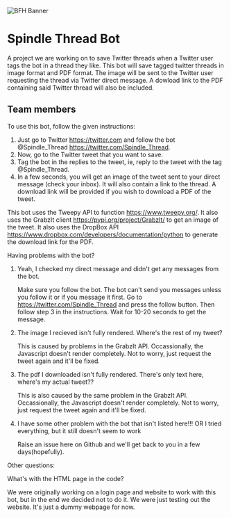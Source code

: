 ![BFH Banner](https://trello-attachments.s3.amazonaws.com/542e9c6316504d5797afbfb9/542e9c6316504d5797afbfc1/39dee8d993841943b5723510ce663233/Frame_19.png)
# Spindle Thread Bot
A project we are working on to save Twitter threads when a Twitter user tags the bot in a thread they like. This bot will save tagged twitter threads in image format and PDF format. The image will be sent to the Twitter user requesting the thread via Twitter direct message. A dowload link to the PDF containing said Twitter thread will also be included.
## Team members

To use this bot, follow the given instructions:

1. Just go to Twitter https://twitter.com and follow the bot @Spindle_Thread https://twitter.com/Spindle_Thread.
2. Now, go to the Twitter tweet that you want to save.
3. Tag the bot in the replies to the tweet, ie, reply to the tweet with the tag @Spindle_Thread.
4. In a few seconds, you will get an image of the tweet sent to your direct message (check your inbox). It will also contain a link to the thread. A download link will be provided if you wish to download a PDF of the tweet.

This bot uses the Tweepy API to function https://www.tweepy.org/.
It also uses the GrabzIt client https://pypi.org/project/GrabzIt/ to get an image of the tweet.
It also uses the DropBox API https://www.dropbox.com/developers/documentation/python to generate the download link for the PDF.

Having problems with the bot?

1. Yeah, I checked my direct message and didn't get any messages from the bot.

    Make sure you follow the bot. The bot can't send you messages unless you follow it or if you message it first. Go to https://twitter.com/Spindle_Thread and press the follow      button. Then follow step 3 in the instructions. Wait for 10-20 seconds to get the message.

2. The image I recieved isn't fully rendered. Where's the rest of my tweet?

    This is caused by problems in the GrabzIt API. Occassionally, the Javascript doesn't render completely. Not to worry, just request the tweet again and it'll be fixed.

3. The pdf I downloaded isn't fully rendered. There's only text here, where's my actual tweet??

    This is also caused by the same problem in the GrabzIt API. Occassionally, the Javascript doesn't render completely. Not to worry, just request the tweet again and it'll be fixed.

4. I have some other problem with the bot that isn't listed here!!! OR I tried everything, but it still doesn't seem to work

    Raise an issue here on Github and we'll get back to you in a few days(hopefully).
    
Other questions:

What's with the HTML page in the code?

We were originally working on a login page and website to work with this bot, but in the end we decided not to do it. We were just testing out the website. It's just a dummy webpage for now.
